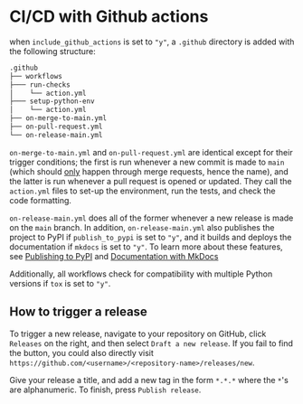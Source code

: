 # CI/CD with Github actions

when `include_github_actions` is set to `"y"`, a `.github` directory is
added with the following structure:

```txt
.github
├── workflows
├─── run-checks
│    └── action.yml
├─── setup-python-env
│    └── action.yml
├── on-merge-to-main.yml
├── on-pull-request.yml
└── on-release-main.yml
```

`on-merge-to-main.yml` and `on-pull-request.yml` are identical except
for their trigger conditions; the first is run whenever a new commit is
made to `main` (which should
[only](https://docs.github.com/en/repositories/configuring-branches-and-merges-in-your-repository/defining-the-mergeability-of-pull-requests/about-protected-branches)
happen through merge requests, hence the name), and the latter is run
whenever a pull request is opened or updated. They call the `action.yml`
files to set-up the environment, run the tests, and check the code
formatting.

`on-release-main.yml` does all of the former whenever a new release is
made on the `main` branch. In addition, `on-release-main.yml` also
publishes the project to PyPI if `publish_to_pypi` is set to
`"y"`, and it builds and deploys the documentation
if `mkdocs` is set to `"y"`. To learn more about these features,
see [Publishing to PyPI](./publishing.md) and [Documentation with MkDocs](./mkdocs.md)

Additionally, all workflows check for compatibility with multiple Python
versions if `tox` is set to `"y"`.

## How to trigger a release

To trigger a new release, navigate to your repository on GitHub, click `Releases` on the right, and then select `Draft
a new release`. If you fail to find the button, you could also directly visit
`https://github.com/<username>/<repository-name>/releases/new`.

Give your release a title, and add a new tag in the form `*.*.*` where the
`*`'s are alphanumeric. To finish, press `Publish release`.
